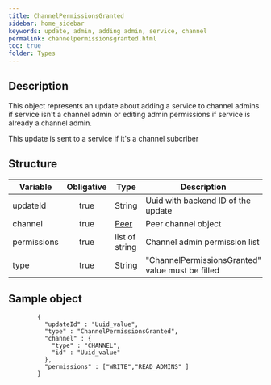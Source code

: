 ```yaml
---
title: ChannelPermissionsGranted
sidebar: home_sidebar
keywords: update, admin, adding admin, service, channel
permalink: channelpermissionsgranted.html
toc: true
folder: Types
---
```


## Description

<p> This object represents an update about adding a service to channel admins if service isn't a channel admin or editing admin permissions if service is already a channel admin.
</p>
<p>This update is sent to a  service if it's a channel subcriber
</p>

## Structure

| Variable  | Obligative  |Type| Description
|---|:---:|---|---|
| updateId  | true |String| Uuid with backend ID of the update |
| channel  | true |[Peer](https://btsdigital.github.io/bot-api-contract/peer.html)| Peer channel object |
| permissions  | true |list of string| Channel admin permission list |
| type  | true | String | "ChannelPermissionsGranted" value must be filled

## Sample object

```
		{
          "updateId" : "Uuid_value",
          "type" : "ChannelPermissionsGranted",
          "channel" : {
            "type" : "CHANNEL",
            "id" : "Uuid_value"
          },
          "permissions" : ["WRITE","READ_ADMINS" ]
        }
```
